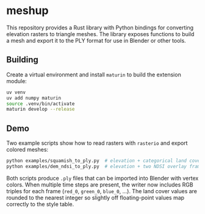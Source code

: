 # meshup

This repository provides a Rust library with Python bindings for converting elevation rasters to triangle meshes. The library exposes functions to build a mesh and export it to the PLY format for use in Blender or other tools.

## Building

Create a virtual environment and install `maturin` to build the extension module:

```bash
uv venv
uv add numpy maturin
source .venv/bin/activate
maturin develop --release
```

## Demo

Two example scripts show how to read rasters with ``rasterio`` and export
colored meshes:

```bash
python examples/squamish_to_ply.py  # elevation + categorical land cover
python examples/dem_ndsi_to_ply.py  # elevation + two NDSI overlay frames
```

Both scripts produce ``.ply`` files that can be imported into Blender with
vertex colors. When multiple time steps are present, the writer now includes
RGB triples for each frame (`red_0`, `green_0`, `blue_0`, ...). The land cover
values are rounded to the nearest integer so slightly off floating-point values
map correctly to the style table.
